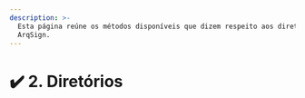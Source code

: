 ```yaml
---
description: >-
  Esta página reúne os métodos disponíveis que dizem respeito aos diretórios da
  ArqSign.
---
```


# ✔️ 2. Diretórios

